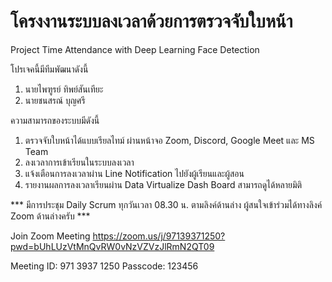 # โครงงานระบบลงเวลาด้วยการตรวจจับใบหน้า
Project Time Attendance with Deep Learning Face Detection

โปรเจคนี้มีทีมพัฒนาดังนี้
1) นายไพฑูรย์  ทิพย์สันเทียะ
2) นายชนสรณ์  บุญศรี

ความสามารถของระบบมีดังนี้
1) ตรวจจับใบหน้าได้แบบเรียลไทม์ ผ่านหน้าจอ Zoom, Discord, Google Meet และ MS Team
2) ลงเวลาการเข้าเรียนในระบบลงเวลา
3) แจ้งเตือนการลงเวลาผ่าน Line Notification ไปยังผู้เรียนและผู้สอน
4) รายงานผลการลงเวลาเรียนผ่าน Data Virtualize Dash Board สามารถดูได้หลายมิติ


*** มีการประชุม Daily Scrum ทุกวันเวลา 08.30 น. ตามลิงค์ด้านล่าง ผู้สนใจเข้าร่วมได้ทางลิงค์ Zoom ด้านล่างครับ ***

Join Zoom Meeting
https://zoom.us/j/97139371250?pwd=bUhLUzVtMnQvRW0vNzVZVzJlRmN2QT09

Meeting ID: 971 3937 1250
Passcode: 123456
